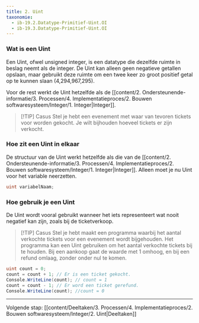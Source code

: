 ```yaml
---
title: 2. Uint
taxonomie:
  - ib-19.2.Datatype-Primitief-Uint.OI
  - ib-19.3.Datatype-Primitief-Uint.OI
---
```


### Wat is een Uint 
Een Uint, ofwel unsigned integer, is een datatype die dezelfde ruimte in beslag neemt als de integer. De Uint kan alleen geen negatieve getallen opslaan, maar gebruikt deze ruimte om een twee keer zo groot positief getal op te kunnen slaan (4,294,967,295). 

Voor de rest werkt de Uint hetzelfde als de [[content/2. Ondersteunende-informatie/3. Processen/4. Implementatieproces/2. Bouwen softwaresysteem/Integer/1. Integer|Integer]].

> [!TIP] Casus
> Stel je hebt een evenement met waar van tevoren tickets voor worden gekocht. Je wilt bijhouden hoeveel tickets er zijn verkocht.  

### Hoe zit een Uint in elkaar
De structuur van de Uint werkt hetzelfde als die van de [[content/2. Ondersteunende-informatie/3. Processen/4. Implementatieproces/2. Bouwen softwaresysteem/Integer/1. Integer|Integer]]. Alleen moet je nu Uint voor het variable neerzetten.

```C#
uint variabelNaam;
```

### Hoe gebruik je een Uint
De Uint wordt vooral gebruikt wanneer het iets representeert wat nooit negatief kan zijn, zoals bij de ticketverkoop.

> [!TIP] Casus
> Stel je hebt maakt een programma waarbij het aantal verkochte tickets voor een evenement wordt bijgehouden. Het programma kan een Uint gebruiken om het aantal verkochte tickets bij te houden. Bij een aankoop gaat de waarde met 1 omhoog, en bij een refund omlaag, zonder onder nul te komen.

```C#
uint count = 0; 
count = count + 1; // Er is een ticket gekocht.
Console.WriteLine(count); // count = 1
count = count - 1; // Er word een ticket gerefund.
Console.WriteLine(count); //count = 0
```

---

Volgende stap: [[content/Deeltaken/3. Processen/4. Implementatieproces/2. Bouwen softwaresysteem/Integer/2. Uint|Deeltaken]]
